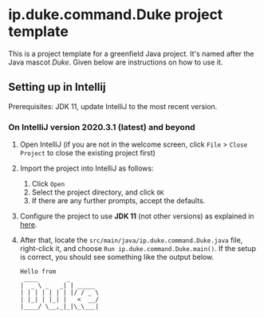 # ip.duke.command.Duke project template

This is a project template for a greenfield Java project. It's named after the Java mascot _Duke_. Given below are instructions on how to use it.

## Setting up in Intellij

Prerequisites: JDK 11, update IntelliJ to the most recent version.

### On IntelliJ version 2020.3.1 (latest) and beyond

1. Open IntelliJ (if you are not in the welcome screen, click `File` > `Close Project` to close the existing project first)
1. Import the project into IntelliJ as follows:
   1. Click `Open`
   1. Select the project directory, and click `OK`
   1. If there are any further prompts, accept the defaults.
1. Configure the project to use **JDK 11** (not other versions) as explained in [here](https://www.jetbrains.com/help/idea/sdk.html#set-up-jdk).
1. After that, locate the `src/main/java/ip.duke.command.Duke.java` file, right-click it, and choose `Run ip.duke.command.Duke.main()`. If the setup is correct, you should see something like the output below.

   ```
   Hello from
    ____        _        
   |  _ \ _   _| | _____ 
   | | | | | | | |/ / _ \
   | |_| | |_| |   <  __/
   |____/ \__,_|_|\_\___|
   ```
